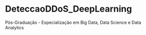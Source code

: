 # DeteccaoDDoS_DeepLearning
 Pós-Graduação - Especialização em Big Data, Data Science e Data Analytics
